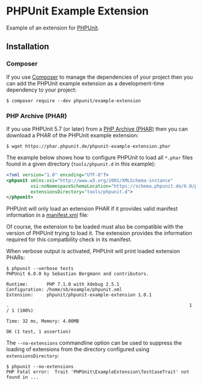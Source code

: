 # PHPUnit Example Extension

Example of an extension for [PHPUnit](https://phpunit.de/).

## Installation

### Composer

If you use [Composer](https://getcomposer.org/) to manage the dependencies of your project then you can add the PHPUnit example extension as a development-time dependency to your project:

```
$ composer require --dev phpunit/example-extension
```

### PHP Archive (PHAR)

If you use PHPUnit 5.7 (or later) from a [PHP Archive (PHAR)](https://php.net/phar) then you can download a PHAR of the PHPUnit example extension:

```
$ wget https://phar.phpunit.de/phpunit-example-extension.phar
```

The example below shows how to configure PHPUnit to load all `*.phar` files found in a given directory (`tools/phpunit.d` in this example):

```xml
<?xml version="1.0" encoding="UTF-8"?>
<phpunit xmlns:xsi="http://www.w3.org/2001/XMLSchema-instance"
         xsi:noNamespaceSchemaLocation="https://schema.phpunit.de/6.0/phpunit.xsd"
         extensionsDirectory="tools/phpunit.d">
</phpunit>
```

PHPUnit will only load an extension PHAR if it provides valid manifest information in a [manifest.xml](https://github.com/sebastianbergmann/phpunit-example-extension/blob/master/manifest.xml) file:

Of course, the extension to be loaded must also be compatible with the version of PHPUnit trying to load it. The extension provides the information required for this compatbility check in its manifest.

When verbose output is activated, PHPUnit will print loaded extension PHARs:

```
$ phpunit --verbose tests
PHPUnit 6.0.0 by Sebastian Bergmann and contributors.

Runtime:       PHP 7.1.0 with Xdebug 2.5.1
Configuration: /home/sb/example/phpunit.xml
Extension:     phpunit/phpunit-example-extension 1.0.1

.                                                                   1 / 1 (100%)

Time: 32 ms, Memory: 4.00MB

OK (1 test, 1 assertion)
```

The `--no-extensions` commandline option can be used to suppress the loading of extensions from the directory configured using `extensionsDirectory`:

```
$ phpunit --no-extensions
PHP Fatal error:  Trait 'PHPUnit\ExampleExtension\TestCaseTrait' not found in ...
```

